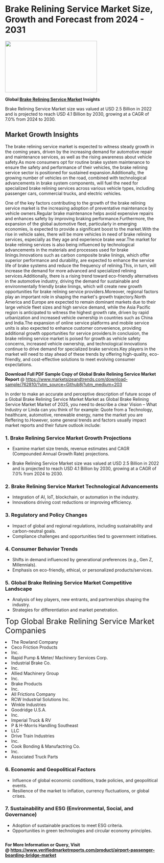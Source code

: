<H1>Brake Relining Service Market Size, Growth and Forecast from 2024 - 2031</H1><img class="aligncenter size-medium wp-image-584254" src="https://thirdeyenews.in/wp-content/uploads/2024/09/Global-Market-Research-300x168.jpeg" alt="" width="300" height="168" /><p><strong>Global&nbsp;<a href="https://www.marketsizeandtrends.com/download-sample/762810/?utm_source=Github8j?utm_medium=203">Brake Relining Service Market</a> Insights</strong></p><p>Brake Relining Service Market size was valued at USD 2.5 Billion in 2022 and is projected to reach USD 4.1 Billion by 2030, growing at a CAGR of 7.0% from 2024 to 2030.</p><p><h2>Market Growth Insights</h2> <p>The brake relining service market is expected to witness steady growth in the coming years, driven by the increasing demand for automotive repair and maintenance services, as well as the rising awareness about vehicle safety.As more consumers opt for routine brake system maintenance to ensure the safety and performance of their vehicles, the brake relining service sector is positioned for sustained expansion.Additionally, the growing number of vehicles on the road, combined with technological advancements in brake system components, will fuel the need for specialized brake relining services across various vehicle types, including passenger cars, commercial trucks, and electric vehicles.</p> <p>One of the key factors contributing to the growth of the brake relining service market is the increasing adoption of preventative maintenance by vehicle owners.Regular brake maintenance helps avoid expensive repairs and enhances safety by improving braking performance.Furthermore, the expansion of the global automotive fleet, particularly in emerging economies, is expected to provide a significant boost to the market.With the rise in vehicle sales, there will be more vehicles in need of brake relining services, especially as they age and experience brake wear.The market for brake relining services is also being influenced by technological advancements in the materials and processes used for brake linings.Innovations such as carbon composite brake linings, which offer superior performance and durability, are expected to enhance the service life of brake systems and reduce the frequency of relining.This, in turn, will increase the demand for more advanced and specialized relining services.Additionally, there is a rising trend toward eco-friendly alternatives in the automotive industry, driving the demand for sustainable and environmentally friendly brake linings, which will create new growth opportunities for brake relining service providers.Moreover, regional factors play an important role in shaping the market's growth trajectory.North America and Europe are expected to remain dominant markets due to their large vehicle fleet sizes and high service demand, while the Asia Pacific region is anticipated to witness the highest growth rate, driven by rapid urbanization and increased vehicle ownership in countries such as China and India.The expansion of online service platforms and mobile service units is also expected to enhance customer convenience, providing additional growth opportunities for service providers.In conclusion, the brake relining service market is poised for growth as vehicle safety concerns, increased vehicle ownership, and technological innovations continue to drive demand for specialized brake services.Key players in the market will need to stay ahead of these trends by offering high-quality, eco-friendly, and cost-effective solutions to meet evolving consumer expectations.</p> <p><span class=""><strong>Download Full PDF Sample Copy of Global Brake Relining Service Market Report</strong> @ <a href="https://www.marketsizeandtrends.com/download-sample/762810/?utm_source=Github8j?utm_medium=203" target="_blank">https://www.marketsizeandtrends.com/download-sample/762810/?utm_source=Github8j?utm_medium=203</a></span></p><p>In order to make an accurate and perceptive description of future scope of a Global&nbsp;Brake Relining Service Market Market as Global&nbsp;Brake Relining Service Market Market of 2025, you need to describe a clear Vision &ndash; What Industry or Linda can you think of for example: Quote from a Technology, healthcare, automotive, renewable energy, name the market you are Reffering to.However, some general trends and factors usually impact market reports and their future outlook include:</p><h3>1.&nbsp;<strong>Brake Relining Service Market Growth Projections</strong></h3><ul><li>Examine market size trends, revenue estimates and CAGR (Compounded Annual Growth Rate) projections.</li><li><p>Brake Relining Service Market size was valued at USD 2.5 Billion in 2022 and is projected to reach USD 4.1 Billion by 2030, growing at a CAGR of 7.0% from 2024 to 2030.</p></li></ul><h3>2.&nbsp;<strong>Brake Relining Service Market Technological Advancements</strong></h3><ul><li>Integration of AI, IoT, blockchain, or automation in the industry.</li><li>Innovations driving cost reductions or improving efficiency.</li></ul><h3>3.&nbsp;<strong>Regulatory and Policy Changes</strong></h3><ul><li>Impact of global and regional regulations, including sustainability and carbon-neutral goals.</li><li>Compliance challenges and opportunities tied to government initiatives.</li></ul><h3>4.&nbsp;<strong>Consumer Behavior Trends</strong></h3><ul><li>Shifts in demand influenced by generational preferences (e.g., Gen Z, Millennials).</li><li>Emphasis on eco-friendly, ethical, or personalized products/services.</li></ul><h3>5.&nbsp;<strong>Global Brake Relining Service Market Competitive Landscape</strong></h3><ul><li>Analysis of key players, new entrants, and partnerships shaping the industry.</li><li>Strategies for differentiation and market penetration.</li></ul><p data-pm-slice="1 1 []"><span style="color: inherit; font-family: inherit; font-size: 25px;">Top Global Brake Relining Service Market Companies</span></p><div class="" data-test-id=""><p><li>The Rowland Company</li><li> Ceco Friction Products</li><li> Inc.</li><li> Rapid Pump & Meter/ Machinery Services Corp.</li><li> Industrial Brake Co.</li><li> Inc.</li><li> Allied Machinery Group</li><li> Inc.</li><li> Brake Products</li><li> Inc.</li><li> All Frictions Company</li><li> RCW Industrial Solutions Inc.</li><li> Winkle Industries</li><li> Goodridge U.S.A.</li><li> Inc.</li><li> Imperial Truck & RV</li><li> P & H-Morris Handling Southeast</li><li> LLC</li><li> Drive Train Industries</li><li> Inc.</li><li> Cook Bonding & Manufactring Co.</li><li> Inc.</li><li> Associated Truck Parts</li></p></div><h3>6.&nbsp;<strong>Economic and Geopolitical Factors</strong></h3><ul><li>Influence of global economic conditions, trade policies, and geopolitical events.</li><li>Resilience of the market to inflation, currency fluctuations, or global crises.</li></ul><h3>7.&nbsp;<strong>Sustainability and ESG (Environmental, Social, and Governance)</strong></h3><ul><li>Adoption of sustainable practices to meet ESG criteria.</li><li>Opportunities in green technologies and circular economy principles.</li></ul><h2><strong style="font-size: 14px;">For More Information or Query, Visit @&nbsp;</strong><a style="background-color: #ffffff; font-size: 14px;" href="https://www.marketsizeandtrends.com/report/brake-relining-service-market/" target="_blank">https://www.verifiedmarketreports.com/product/airport-passenger-boarding-bridge-market</a></h2>